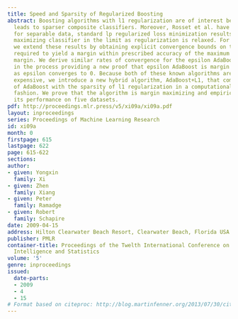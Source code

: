 ```yaml
---
title: Speed and Sparsity of Regularized Boosting
abstract: Boosting algorithms with l1 regularization are of interest because l1 regularization
  leads to sparser composite classifiers. Moreover, Rosset et al. have shown that
  for separable data, standard lp regularized loss minimization results in a margin
  maximizing classifier in the limit as regularization is relaxed. For the case p=1,
  we extend these results by obtaining explicit convergence bounds on the regularization
  required to yield a margin within prescribed accuracy of the maximum achievable
  margin. We derive similar rates of convergence for the epsilon AdaBoost algorithm,
  in the process providing a new proof that epsilon AdaBoost is margin maximizing
  as epsilon converges to 0. Because both of these known algorithms are computationally
  expensive, we introduce a new hybrid algorithm, AdaBoost+L1, that combines the virtues
  of AdaBoost with the sparsity of l1 regularization in a computationally efficient
  fashion. We prove that the algorithm is margin maximizing and empirically examine
  its performance on five datasets.
pdf: http://proceedings.mlr.press/v5/xi09a/xi09a.pdf
layout: inproceedings
series: Proceedings of Machine Learning Research
id: xi09a
month: 0
firstpage: 615
lastpage: 622
page: 615-622
sections: 
author:
- given: Yongxin
  family: Xi
- given: Zhen
  family: Xiang
- given: Peter
  family: Ramadge
- given: Robert
  family: Schapire
date: 2009-04-15
address: Hilton Clearwater Beach Resort, Clearwater Beach, Florida USA
publisher: PMLR
container-title: Proceedings of the Twelth International Conference on Artificial
  Intelligence and Statistics
volume: '5'
genre: inproceedings
issued:
  date-parts:
  - 2009
  - 4
  - 15
# Format based on citeproc: http://blog.martinfenner.org/2013/07/30/citeproc-yaml-for-bibliographies/
---
```

